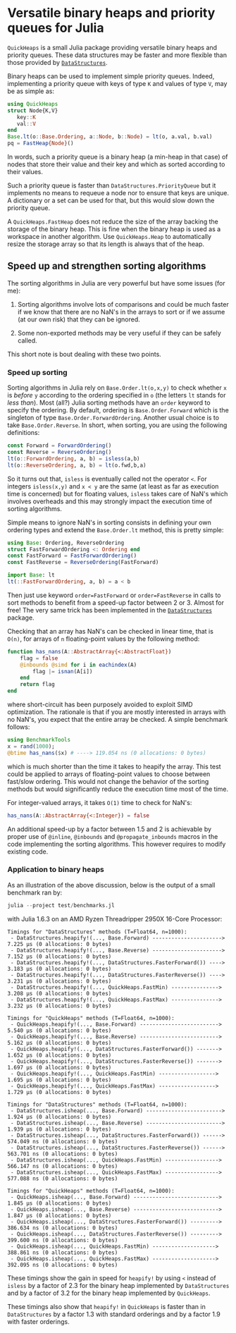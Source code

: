 # Versatile binary heaps and priority queues for Julia

`QuickHeaps` is a small Julia package providing versatile binary heaps and
priority queues.  These data structures may be faster and more flexible than
those provided by
[`DataStructures`](https://github.com/JuliaCollections/DataStructures.j).

Binary heaps can be used to implement simple priority queues.  Indeed,
implementing a priority queue with keys of type `K` and values of type `V`, may
be as simple as:

```julia
using QuickHeaps
struct Node{K,V}
   key::K
   val::V
end
Base.lt(o::Base.Ordering, a::Node, b::Node) = lt(o, a.val, b.val)
pq = FastHeap{Node}()
```

In words, such a priority queue is a binary heap (a min-heap in that case) of
nodes that store their value and their key and which as sorted according to
their values.

Such a priority queue is faster than `DataStructures.PriorityQueue` but it
implements no means to requeue a node nor to ensure that keys are unique.  A
dictionary or a set can be used for that, but this would slow down the priority
queue.

A `QuickHeaps.FastHeap` does not reduce the size of the array backing the
storage of the binary heap.  This is fine when the binary heap is used as a
workspace in another algorithm.  Use `QuickHeaps.Heap` to automatically resize
the storage array so that its length is always that of the heap.


## Speed up and strengthen sorting algorithms

The sorting algorithms in Julia are very powerful but have some issues (for
me):

1. Sorting algorithms involve lots of comparisons and could be much faster if
   we know that there are no NaN's in the arrays to sort or if we assume (at
   our own risk) that they can be ignored.

2. Some non-exported methods may be very useful if they can be safely
   called.

This short note is bout dealing with these two points.


### Speed up sorting

Sorting algorithms in Julia rely on `Base.Order.lt(o,x,y)` to check whether `x`
is *before* `y` according to the ordering specified in `o` (the letters `lt`
stands for *less than*).  Most (all?) Julia sorting methods have an `order`
keyword to specify the ordering.  By default, ordering is `Base.Order.Forward`
which is the singleton of type `Base.Order.ForwardOrdering`.  Another usual
choice is to take `Base.Order.Reverse`.  In short, when sorting, you are using
the following definitions:

```julia
const Forward = ForwardOrdering()
const Reverse = ReverseOrdering()
lt(o::ForwardOrdering, a, b) = isless(a,b)
lt(o::ReverseOrdering, a, b) = lt(o.fwd,b,a)
```

So it turns out that, `isless` is eventually called not the operator `<`.  For
integers `isless(x,y)` and `x < y` are the same (at least as far as execution
time is concerned) but for floating values, `isless` takes care of NaN's which
involves overheads and this may strongly impact the execution time of sorting
algorithms.

Simple means to ignore NaN's in sorting consists in defining your own ordering
types and extend the `Base.Order.lt` method, this is pretty simple:

```julia
using Base: Ordering, ReverseOrdering
struct FastForwardOrdering <: Ordering end
const FastForward = FastForwardOrdering()
const FastReverse = ReverseOrdering(FastForward)

import Base: lt
lt(::FastForwardOrdering, a, b) = a < b
```

Then just use keyword `order=FastForward` or `order=FastReverse` in calls to
sort methods to benefit from a speed-up factor between 2 or 3.  Almost for
free!  The very same trick has been implemented in the
[`DataStructures`](https://github.com/JuliaCollections/DataStructures.jl)
package.

Checking that an array has NaN's can be checked in linear time, that is `O(n)`,
for arrays of `n` floating-point values by the following method:

```julia
function has_nans(A::AbstractArray{<:AbstractFloat})
    flag = false
    @inbounds @simd for i in eachindex(A)
        flag |= isnan(A[i])
    end
    return flag
end
```

where short-circuit has been purposely avoided to exploit SIMD optimization.
The rationale is that if you are mostly interested in arrays with no NaN's, you
expect that the entire array be checked.  A simple benchmark follows:

```julia
using BenchmarkTools
x = rand(1000);
@btime has_nans($x) # ----> 119.054 ns (0 allocations: 0 bytes)
```

which is much shorter than the time it takes to heapify the array.  This test
could be applied to arrays of floating-point values to choose between fast/slow
ordering.  This would not change the behavior of the sorting methods but would
significantly reduce the execution time most of the time.

For integer-valued arrays, it takes `O(1)` time to check for NaN's:

```julia
has_nans(A::AbstractArray{<:Integer}) = false
```

An additional speed-up by a factor between 1.5 and 2 is achievable by proper
use of `@inline`, `@inbounds` and `@propagate_inbounds` macros in the code
implementing the sorting algorithms.  This however requires to modify existing
code.


### Application to binary heaps

As an illustration of the above discussion, below is the output of a small
benchmark ran by:

```julia
julia --project test/benchmarks.jl
```

with Julia 1.6.3 on an AMD Ryzen Threadripper 2950X 16-Core Processor:

```
Timings for "DataStructures" methods (T=Float64, n=1000):
 - DataStructures.heapify!(..., Base.Forward) ---------------------->   7.225 μs (0 allocations: 0 bytes)
 - DataStructures.heapify!(..., Base.Reverse) ---------------------->   7.152 μs (0 allocations: 0 bytes)
 - DataStructures.heapify!(..., DataStructures.FasterForward()) ---->   3.183 μs (0 allocations: 0 bytes)
 - DataStructures.heapify!(..., DataStructures.FasterReverse()) ---->   3.231 μs (0 allocations: 0 bytes)
 - DataStructures.heapify!(..., QuickHeaps.FastMin) --------------->   3.208 μs (0 allocations: 0 bytes)
 - DataStructures.heapify!(..., QuickHeaps.FastMax) --------------->   3.232 μs (0 allocations: 0 bytes)

Timings for "QuickHeaps" methods (T=Float64, n=1000):
 - QuickHeaps.heapify!(..., Base.Forward) ------------------------->   5.540 μs (0 allocations: 0 bytes)
 - QuickHeaps.heapify!(..., Base.Reverse) ------------------------->   5.162 μs (0 allocations: 0 bytes)
 - QuickHeaps.heapify!(..., DataStructures.FasterForward()) ------->   1.652 μs (0 allocations: 0 bytes)
 - QuickHeaps.heapify!(..., DataStructures.FasterReverse()) ------->   1.697 μs (0 allocations: 0 bytes)
 - QuickHeaps.heapify!(..., QuickHeaps.FastMin) ------------------>   1.695 μs (0 allocations: 0 bytes)
 - QuickHeaps.heapify!(..., QuickHeaps.FastMax) ------------------>   1.729 μs (0 allocations: 0 bytes)

Timings for "DataStructures" methods (T=Float64, n=1000):
 - DataStructures.isheap(..., Base.Forward) ------------------------>   1.924 μs (0 allocations: 0 bytes)
 - DataStructures.isheap(..., Base.Reverse) ------------------------>   1.939 μs (0 allocations: 0 bytes)
 - DataStructures.isheap(..., DataStructures.FasterForward()) ------>   574.049 ns (0 allocations: 0 bytes)
 - DataStructures.isheap(..., DataStructures.FasterReverse()) ------>   563.701 ns (0 allocations: 0 bytes)
 - DataStructures.isheap(..., QuickHeaps.FastMin) ----------------->   566.147 ns (0 allocations: 0 bytes)
 - DataStructures.isheap(..., QuickHeaps.FastMax) ----------------->   577.088 ns (0 allocations: 0 bytes)

Timings for "QuickHeaps" methods (T=Float64, n=1000):
 - QuickHeaps.isheap(..., Base.Forward) --------------------------->   1.845 μs (0 allocations: 0 bytes)
 - QuickHeaps.isheap(..., Base.Reverse) --------------------------->   1.847 μs (0 allocations: 0 bytes)
 - QuickHeaps.isheap(..., DataStructures.FasterForward()) --------->   386.634 ns (0 allocations: 0 bytes)
 - QuickHeaps.isheap(..., DataStructures.FasterReverse()) --------->   399.600 ns (0 allocations: 0 bytes)
 - QuickHeaps.isheap(..., QuickHeaps.FastMin) -------------------->   388.861 ns (0 allocations: 0 bytes)
 - QuickHeaps.isheap(..., QuickHeaps.FastMax) -------------------->   392.095 ns (0 allocations: 0 bytes)
```

These timings show the gain in speed for `heapify!` by using `<` instead of
`isless` by a factor of 2.3 for the binary heap implemented by `DataStructures`
and by a factor of 3.2 for the binary heap implemented by `QuickHeaps`.

These timings also show that `heapify!` in `QuickHeaps` is faster than in
`DataStructures` by a factor 1.3 with standard orderings and by a factor 1.9
with faster orderings.
